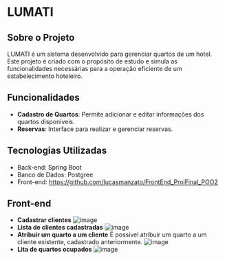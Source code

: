 # LUMATI

## Sobre o Projeto
LUMATI é um sistema desenvolvido para gerenciar quartos de um hotel. Este projeto é criado com o propósito de estudo e simula as funcionalidades necessárias para a operação eficiente de um estabelecimento hoteleiro.

## Funcionalidades
- **Cadastro de Quartos**: Permite adicionar e editar informações dos quartos disponíveis.
- **Reservas**: Interface para realizar e gerenciar reservas.

## Tecnologias Utilizadas
- Back-end: Spring Boot
- Banco de Dados: Postgree
- Front-end: https://github.com/lucasmanzato/FrontEnd_ProjFinal_POO2

## Front-end
- **Cadastrar clientes**
  ![image](https://github.com/MatheusBeneti/LUMATI-Sistema-para-Hotelaria/assets/129100040/124565e4-5753-4d6a-b996-742ba0298556)
- **Lista de clientes cadastradas**
  ![image](https://github.com/MatheusBeneti/LUMATI-Sistema-para-Hotelaria/assets/129100040/431b0114-faf4-403f-8bbb-1f6ee52622c9)
- **Atribuir um quarto a um cliente**
  É possível atribuir um quarto a um cliente existente, cadastrado anteriormente.
  ![image](https://github.com/MatheusBeneti/LUMATI-Sistema-para-Hotelaria/assets/129100040/e32b2efa-cce3-4de0-a614-a915fadee069)
- **Lita de quartos ocupados**
  ![image](https://github.com/MatheusBeneti/LUMATI-Sistema-para-Hotelaria/assets/129100040/670ffa64-4626-407d-8a69-7f9c6c60b711)


